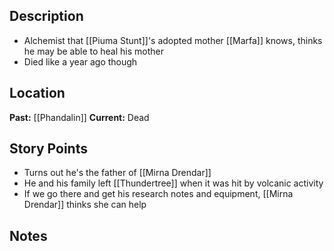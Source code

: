 ## Description
- Alchemist that [[Piuma Stunt]]'s adopted mother [[Marfa]] knows, thinks he may be able to heal his mother
- Died like a year ago though
## Location
**Past:** [[Phandalin]]
**Current:** Dead
## Story Points
- Turns out he's the father of [[Mirna Drendar]]
- He and his family left [[Thundertree]] when it was hit by volcanic activity
- If we go there and get his research notes and equipment, [[Mirna Drendar]] thinks she can help
## Notes
